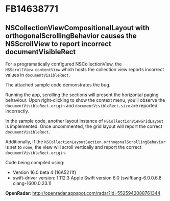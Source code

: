 # FB14638771

## NSCollectionViewCompositionalLayout with orthogonalScrollingBehavior causes the NSScrollView to report incorrect documentVisibleRect

For a programatically configured NSCollectionView, the `NSScrollView.contentView` which hosts the collection view reports incorrect values in `documentVisibleRect`. 

The attached sample code demonstrates the bug. 

Running the app, scrolling the sections will present the horizontal paging behaviour. Upon right-clicking to show the context menu, you’ll observe the `documentVisibleRect.origin` and `documentVisibleRect.size` are reported incorrectly. 

In the sample code, another layout instance of `NSCollectionViewGridLayout` is implemented. Once uncommented, the grid layout will report the correct `documentVisibleRect`. 

Additionally, if the `NSCollectionLayoutSection.orthogonalScrollingBehavior` is set to `none`, the view will scroll vertically and report the correct `documentVisibleRect.origin`. 

Code being compiled using:
- Version 16.0 beta 4 (16A5211f)
- swift-driver version: 1.112.3 Apple Swift version 6.0 (swiftlang-6.0.0.6.8 clang-1600.0.23.1) 

**OpenRadar**: http://openradar.appspot.com/radar?id=5525942088761344
